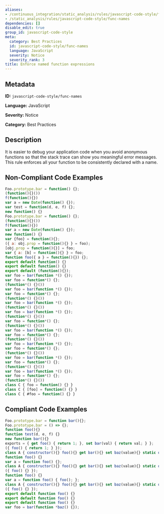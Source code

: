 ```yaml
---
aliases:
- /continuous_integration/static_analysis/rules/javascript-code-style/func-names
- /static_analysis/rules/javascript-code-style/func-names
dependencies: []
disable_edit: true
group_id: javascript-code-style
meta:
  category: Best Practices
  id: javascript-code-style/func-names
  language: JavaScript
  severity: Notice
  severity_rank: 3
title: Enforce named function expressions
---
```

<!--  SOURCED FROM https://github.com/DataDog/datadog-static-analyzer-rule-docs -->


## Metadata
**ID:** `javascript-code-style/func-names`

**Language:** JavaScript

**Severity:** Notice

**Category:** Best Practices

## Description
It is easier to debug your application code when you avoid anonymous functions so that the stack trace can show you meaningful error messages. This rule enforces all your function to be consistently declared with a name.

## Non-Compliant Code Examples
```javascript
Foo.prototype.bar = function() {};
(function(){}())
f(function(){})
var a = new Date(function() {});
var test = function(d, e, f) {};
new function() {}
Foo.prototype.bar = function() {};
(function(){}())
f(function(){})
var a = new Date(function() {});
new function() {}
var {foo} = function(){};
({ a: obj.prop = function(){} } = foo);
[obj.prop = function(){}] = foo;
var { a: [b] = function(){} } = foo;
function foo({ a } = function(){}) {};
export default function() {}
export default function() {}
export default (function(){});
var foo = bar(function *() {});
var foo = function*() {};
(function*() {}())
var foo = bar(function *() {});
var foo = function*() {};
(function*() {}())
var foo = bar(function *() {});
(function*() {}())
var foo = bar(function *() {});
(function*() {}())
var foo = function*() {};
(function*() {}())
var foo = bar(function *() {});
var foo = function*() {};
(function*() {}())
var foo = bar(function *() {});
var foo = function*() {};
(function*() {}())
var foo = bar(function *() {});
var foo = function*() {};
(function*() {}())
var foo = bar(function *() {});
var foo = function*() {};
(function*() {}())
class C { foo = function() {} }
class C { [foo] = function() {} }
class C { #foo = function() {} }
```

## Compliant Code Examples
```javascript
Foo.prototype.bar = function bar(){};
Foo.prototype.bar = () => {};
function foo(){}
function test(d, e, f) {}
new function bar(){}
exports = { get foo() { return 1; }, set bar(val) { return val; } };
({ foo() { return 1; } });
class A { constructor(){} foo(){} get bar(){} set baz(value){} static qux(){}}
function foo() {}
var a = function foo() {};
class A { constructor(){} foo(){} get bar(){} set baz(value){} static qux(){}}
({ foo() {} });
function foo() {}
var a = function foo() { foo(); };
class A { constructor(){} foo(){} get bar(){} set baz(value){} static qux(){}}
({ foo() {} });
export default function foo() {}
export default function foo() {}
export default function foo() {}
var foo = bar(function *baz() {});
```
